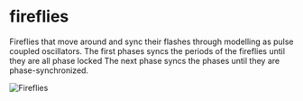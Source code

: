 # fireflies

Fireflies that move around and sync their flashes through modelling as pulse coupled oscillators.
The first phases syncs the periods of the fireflies until they are all phase locked
The next phase syncs the phases until they are phase-synchronized.

![Fireflies](https://github.com/jaclynstone/fireflies/blob/master/Fireflies.gif)
